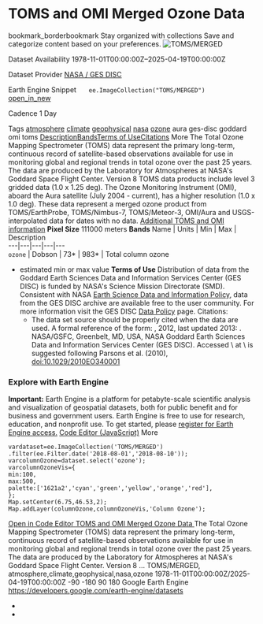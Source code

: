  
#  TOMS and OMI Merged Ozone Data 
bookmark_borderbookmark Stay organized with collections  Save and categorize content based on your preferences.
![TOMS/MERGED](https://developers.google.com/earth-engine/datasets/images/TOMS/TOMS_MERGED_sample.png) 

Dataset Availability
    1978-11-01T00:00:00Z–2025-04-19T00:00:00Z 

Dataset Provider
     [ NASA / GES DISC ](https://disc.gsfc.nasa.gov/information?page=1&keywords=acdisc) 

Earth Engine Snippet
     `    ee.ImageCollection("TOMS/MERGED")   ` [ open_in_new ](https://code.earthengine.google.com/?scriptPath=Examples:Datasets/TOMS/TOMS_MERGED) 

Cadence
    1 Day 

Tags
     [atmosphere](https://developers.google.com/earth-engine/datasets/tags/atmosphere) [climate](https://developers.google.com/earth-engine/datasets/tags/climate) [geophysical](https://developers.google.com/earth-engine/datasets/tags/geophysical) [nasa](https://developers.google.com/earth-engine/datasets/tags/nasa) [ozone](https://developers.google.com/earth-engine/datasets/tags/ozone)
aura
ges-disc
goddard
omi
toms
[Description](https://developers.google.com/earth-engine/datasets/catalog/TOMS_MERGED#description)[Bands](https://developers.google.com/earth-engine/datasets/catalog/TOMS_MERGED#bands)[Terms of Use](https://developers.google.com/earth-engine/datasets/catalog/TOMS_MERGED#terms-of-use)[Citations](https://developers.google.com/earth-engine/datasets/catalog/TOMS_MERGED#citations) More
The Total Ozone Mapping Spectrometer (TOMS) data represent the primary long-term, continuous record of satellite-based observations available for use in monitoring global and regional trends in total ozone over the past 25 years. The data are produced by the Laboratory for Atmospheres at NASA's Goddard Space Flight Center. Version 8 TOMS data products include level 3 gridded data (1.0 x 1.25 deg). The Ozone Monitoring Instrument (OMI), aboard the Aura satellite (July 2004 - current), has a higher resolution (1.0 x 1.0 deg).
These data represent a merged ozone product from TOMS/EarthProbe, TOMS/Nimbus-7, TOMS/Meteor-3, OMI/Aura and USGS-interpolated data for dates with no data.
[Additional TOMS and OMI information](https://ozoneaq.gsfc.nasa.gov/missions/)
**Pixel Size** 111000 meters 
**Bands**
Name | Units | Min | Max | Description  
---|---|---|---|---  
`ozone` | Dobson |  73*  |  983*  | Total column ozone  
* estimated min or max value 
**Terms of Use**
Distribution of data from the Goddard Earth Sciences Data and Information Services Center (GES DISC) is funded by NASA's Science Mission Directorate (SMD). Consistent with NASA [Earth Science Data and Information Policy](https://www.earthdata.nasa.gov/engage/open-data-services-and-software/data-and-information-policy/), data from the GES DISC archive are available free to the user community. For more information visit the GES DISC [Data Policy](https://disc.sci.gsfc.nasa.gov/citing) page.
Citations:
  * The data set source should be properly cited when the data are used. A formal reference of the form: \, 2012, last updated 2013: \. NASA/GSFC, Greenbelt, MD, USA, NASA Goddard Earth Sciences Data and Information Services Center (GES DISC). Accessed \ at \ is suggested following Parsons et al. (2010), [doi:10.1029/2010EO340001](https://doi.org/10.1029/2010EO340001)


### Explore with Earth Engine
**Important:** Earth Engine is a platform for petabyte-scale scientific analysis and visualization of geospatial datasets, both for public benefit and for business and government users. Earth Engine is free to use for research, education, and nonprofit use. To get started, please [register for Earth Engine access.](https://console.cloud.google.com/earth-engine)
[Code Editor (JavaScript)](https://developers.google.com/earth-engine/datasets/catalog/TOMS_MERGED#code-editor-javascript-sample) More
```
vardataset=ee.ImageCollection('TOMS/MERGED')
.filter(ee.Filter.date('2018-08-01','2018-08-10'));
varcolumnOzone=dataset.select('ozone');
varcolumnOzoneVis={
min:100,
max:500,
palette:['1621a2','cyan','green','yellow','orange','red'],
};
Map.setCenter(6.75,46.53,2);
Map.addLayer(columnOzone,columnOzoneVis,'Column Ozone');
```
[ Open in Code Editor ](https://code.earthengine.google.com/?scriptPath=Examples:Datasets/TOMS/TOMS_MERGED)
[ TOMS and OMI Merged Ozone Data ](https://developers.google.com/earth-engine/datasets/catalog/TOMS_MERGED)
The Total Ozone Mapping Spectrometer (TOMS) data represent the primary long-term, continuous record of satellite-based observations available for use in monitoring global and regional trends in total ozone over the past 25 years. The data are produced by the Laboratory for Atmospheres at NASA's Goddard Space Flight Center. Version 8 …
TOMS/MERGED, atmosphere,climate,geophysical,nasa,ozone 
1978-11-01T00:00:00Z/2025-04-19T00:00:00Z
-90 -180 90 180 
Google Earth Engine
https://developers.google.com/earth-engine/datasets
  * [ ](https://doi.org/https://disc.gsfc.nasa.gov/information?page=1&keywords=acdisc)
  * [ ](https://doi.org/https://developers.google.com/earth-engine/datasets/catalog/TOMS_MERGED)


